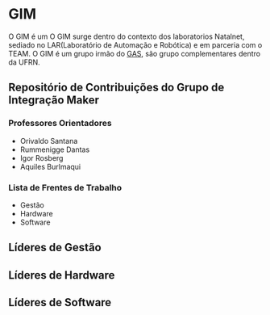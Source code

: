 # GIM
O GIM é um
O GIM surge dentro do contexto dos laboratorios Natalnet, sediado no LAR(Laboratório de Automação e Robótica) e em parceria com o TEAM. O GIM é um grupo irmão do [GAS](https://github.com/natalnet-team/GAS), são grupo complementares dentro da UFRN.


## Repositório de Contribuições do Grupo de Integração Maker 

### Professores Orientadores
* Orivaldo Santana
* Rummenigge Dantas
* Igor Rosberg
* Aquiles Burlmaqui

### Lista de Frentes de Trabalho

* Gestão 
* Hardware
* Software

## Líderes de Gestão

## Líderes de Hardware

## Líderes de Software

